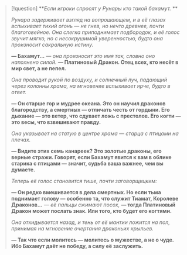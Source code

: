 > [!question] 
>  **_Если игроки спросят у Рунары кто такой бахамут._ **
>  
>  _Рунара задерживает взгляд на вопрошающем, и в её глазах вспыхивает тихий огонь — не гнев, но нечто древнее, почти благоговейное. Она слегка приподнимает подбородок, и её голос звучит мягко, но с несокрушимой уверенностью, будто она произносит сакральную истину._
>
>**— Бахамут…** _— она произносит это имя так, словно оно наполнено силой._ **— Платиновый Дракон. Отец всех, кто несёт в мир свет, а не пепел.**
>
>_Она проводит рукой по воздуху, и солнечный луч, падающий через колонны храма, на мгновение вспыхивает ярче, будто в ответ._
>
>**— Он старше гор и мудрее океана. Это он научил драконов благородству, а смертных — отличать честь от гордыни. Его дыхание — это ветер, что сдувает ложь с престолов. Его когти — это весы, что взвешивают правду.**
>
>_Она указывает на статую в центре храма — старца с птицами на плечах._
>
>**— Видите этих семь канареек? Это золотые драконы, его верные стражи. Говорят, если Бахамут явится к вам в облике старика с птицами — значит, судьба ваша важнее, чем вы думаете.**
>
>_Теперь её голос становится тише, почти заговорщицким:_
>
>**— Он редко вмешивается в дела смертных. Но если тьма поднимает голову — особенно та, что служит Тиамат, Королеве Драконов…** _— её пальцы сжимают посох,_ **— тогда Платиновый Дракон может послать знак. Или того, кто будет его когтями.**
>
>_Она откидывается назад, и тень от её мантии ложится на пол, принимая на мгновение очертания драконьих крыльев._
>
>**— Так что если молитесь — молитесь о мужестве, а не о чуде. Ибо Бахамут даёт не победу, а силу её заслужить.**